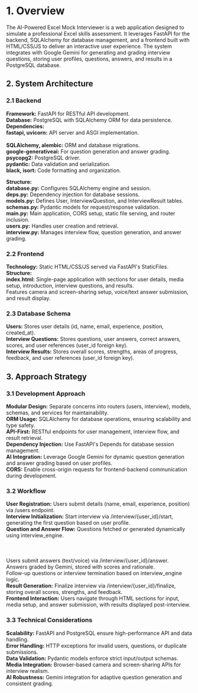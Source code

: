 # 1. Overview

The AI-Powered Excel Mock Interviewer is a web application designed to simulate a professional Excel skills assessment. It leverages FastAPI for the backend, SQLAlchemy for database management, and a frontend built with HTML/CSS/JS to deliver an interactive user experience. The system integrates with Google Gemini for generating and grading interview questions, storing user profiles, questions, answers, and results in a PostgreSQL database.


## 2. System Architecture
### 2.1 Backend

**Framework:** FastAPI for RESTful API development.<br>
**Database:** PostgreSQL with SQLAlchemy ORM for data persistence.<br>
**Dependencies:**<br>
**fastapi, uvicorn:** API server and ASGI implementation.<br>  
**SQLAlchemy, alembic:** ORM and database migrations.<br>
**google-generativeai:** For question generation and answer grading.<br>
**psycopg2:** PostgreSQL driver.<br>
**pydantic:** Data validation and serialization.<br>
**black, isort:** Code formatting and organization.<br>


**Structure:** <br>
**database.py:** Configures SQLAlchemy engine and session.<br>
**deps.py:** Dependency injection for database sessions.<br>
**models.py:** Defines User, InterviewQuestion, and InterviewResult tables.<br>
**schemas.py:** Pydantic models for request/response validation.<br>
**main.py:** Main application, CORS setup, static file serving, and router inclusion.<br>
**users.py:** Handles user creation and retrieval.<br>
**interview.py:** Manages interview flow, question generation, and answer grading.<br>
                


### 2.2 Frontend

**Technology:** Static HTML/CSS/JS served via FastAPI's StaticFiles.<br>
**Structure:** <br>
**index.html:** Single-page application with sections for user details, media setup, introduction, interview questions, and results.<br>
                Features camera and screen-sharing setup, voice/text answer submission, and result display.



### 2.3 Database Schema

**Users:** Stores user details (id, name, email, experience, position, created_at).<br>
**Interview Questions:** Stores questions, user answers, correct answers, scores, and user references (user_id foreign key).<br>
**Interview Results:** Stores overall scores, strengths, areas of progress, feedback, and user references (user_id foreign key).<br>

## 3. Approach Strategy
### 3.1 Development Approach

**Modular Design:** Separate concerns into routers (users, interview), models, schemas, and services for maintainability.<br>
**ORM Usage:** SQLAlchemy for database operations, ensuring scalability and type safety.<br>
**API-First:** RESTful endpoints for user management, interview flow, and result retrieval.<br>
**Dependency Injection:** Use FastAPI's Depends for database session management.<br>
**AI Integration:** Leverage Google Gemini for dynamic question generation and answer grading based on user profiles.<br>
**CORS:** Enable cross-origin requests for frontend-backend communication during development.<br>

### 3.2 Workflow

**User Registration:** Users submit details (name, email, experience, position) via /users endpoint.<br>
**Interview Initialization:** Start interview via /interview/{user_id}/start, generating the first question based on user profile.<br>
**Question and Answer Flow:** Questions fetched or generated dynamically using interview_engine.<br><br><br><br>
                              Users submit answers (text/voice) via /interview/{user_id}/answer.<br>
                              Answers graded by Gemini, stored with scores and rationale.<br>
                              Follow-up questions or interview termination based on interview_engine logic.<br>
**Result Generation:** Finalize interview via /interview/{user_id}/finalize, storing overall scores, strengths, and feedback.<br>
**Frontend Interaction:** Users navigate through HTML sections for input, media setup, and answer submission, with results displayed post-interview.

### 3.3 Technical Considerations

**Scalability:** FastAPI and PostgreSQL ensure high-performance API and data handling.<br>
**Error Handling:** HTTP exceptions for invalid users, questions, or duplicate submissions.<br>
**Data Validation:** Pydantic models enforce strict input/output schemas.<br>
**Media Integration:** Browser-based camera and screen-sharing APIs for interview realism.<br>
**AI Robustness:** Gemini integration for adaptive question generation and consistent grading.<br>
